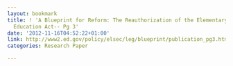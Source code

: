 ```yaml
---
layout: bookmark
title: ! 'A Blueprint for Reform: The Reauthorization of the Elementary and Secondary
  Education Act-- Pg 3'
date: '2012-11-16T04:52:22+01:00'
link: http://www2.ed.gov/policy/elsec/leg/blueprint/publication_pg3.html#part3
categories: Research Paper

---
```


